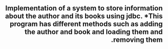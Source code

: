 <h2 dir="rtl"> Implementation of a system to store information about the author and its books using jdbc.
*This program has different methods such as adding the author and book and loading them and removing them.
</h3>
